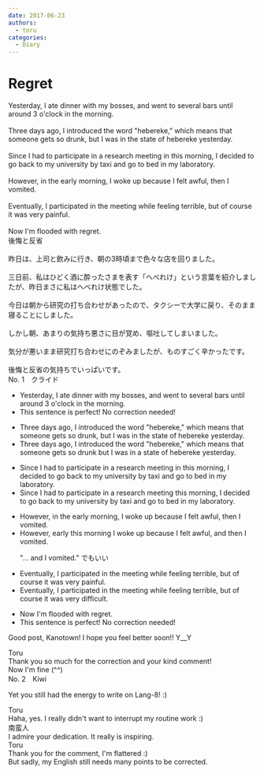 ```yaml
---
date: 2017-06-23
authors:
  - toru
categories:
  - Diary
---
```


<h1 id="subject_show">Regret</h1>
<div class="date" hidden>Jun 23, 2017 19:06</div>
<div id="post"><div id="body_show_ori">
Yesterday, I ate dinner with my bosses, and went to several bars until around 3 o'clock in the morning.<br/><br/>Three days ago, I introduced the word "hebereke," which means that someone gets so drunk, but I was in the state of hebereke yesterday.<br/><br/>Since I had to participate in a research meeting in this morning, I decided to go back to my university by taxi and go to bed in my laboratory.<br/><br/>However, in the early morning, I woke up because I felt awful, then I vomited.<br/><br/>Eventually, I participated in the meeting while feeling terrible, but of course it was very painful.<br/><br/>Now I'm flooded with regret.
</div></div>

<!-- more -->

<div id="post_ja"><div id="body_show_mo">
後悔と反省<br/><br/>昨日は、上司と飲みに行き、朝の3時頃まで色々な店を回りました。<br/><br/>三日前、私はひどく酒に酔ったさまを表す「へべれけ」という言葉を紹介しましたが、昨日まさに私はへべれけ状態でした。<br/><br/>今日は朝から研究の打ち合わせがあったので、タクシーで大学に戻り、そのまま寝ることにしました。<br/><br/>しかし朝、あまりの気持ち悪さに目が覚め、嘔吐してしまいました。<br/><br/>気分が悪いまま研究打ち合わせにのぞみましたが、ものすごく辛かったです。<br/><br/>後悔と反省の気持ちでいっぱいです。
</div></div>
<div id="block"><div class="first_name"> No. 1　<span class="just_name">クライド</span></div><div id="block2">
<ul class="correction_field">
<li class="incorrect">Yesterday, I ate dinner with my bosses, and went to several bars until around 3 o'clock in the morning.</li>
<li class="corrected perfect">This sentence is perfect! No correction needed!</li>
</ul>
<ul class="correction_field">
<li class="incorrect">Three days ago, I introduced the word "hebereke," which means that someone gets so drunk, but I was in the state of hebereke yesterday.</li>
<li class="corrected correct">
Three days ago, I introduced the word "hebereke," which means that someone gets so drunk but I was in <span class="f_blue">a</span> state of hebereke yesterday.
</li>
</ul>
<ul class="correction_field">
<li class="incorrect">Since I had to participate in a research meeting in this morning, I decided to go back to my university by taxi and go to bed in my laboratory.</li>
<li class="corrected correct">
Since I had to participate in a research meeting this morning, I decided to go back to my university by taxi and go to bed in my laboratory.
</li>
</ul>
<ul class="correction_field">
<li class="incorrect">However, in the early morning, I woke up because I felt awful, then I vomited.</li>
<li class="corrected correct">
However, <span class="f_blue">early this morning </span>I woke up because I felt awful, <span class="f_blue">and</span> then I vomited.
<p class="correction_comment">"... and I vomited." でもいい</p>
</li>
</ul>
<ul class="correction_field">
<li class="incorrect">Eventually, I participated in the meeting while feeling terrible, but of course it was very painful.</li>
<li class="corrected correct">
Eventually, I participated in the meeting while feeling terrible, but of course it was very <span class="f_blue">difficult</span>.
</li>
</ul>
<ul class="correction_field">
<li class="incorrect">Now I'm flooded with regret.</li>
<li class="corrected perfect">This sentence is perfect! No correction needed!</li>
</ul>
<p class="comment_small">
 Good post, Kanotown! I hope you feel better soon!! Y__Y
</p>

</div><div class="name"><span class="just_name">Toru</span><br>
Thank you so much for the correction and your kind comment!<br/>Now I'm fine (^^)
</div>
</div>
<div id="block"><div class="first_name"> No. 2　<span class="just_name">Kiwi</span></div><div id="block2">
<p class="comment_small">
 Yet you still had the energy to write on Lang-8! :)
</p>

</div><div class="name"><span class="just_name">Toru</span><br>
Haha, yes. I really didn't want to interrupt my routine work :)
</div>
<div class="name"><span class="just_name">南蛮人</span><br>
I admire your dedication. It really is inspiring.
</div>
<div class="name"><span class="just_name">Toru</span><br>
Thank you for the comment, I'm flattered :)<br/>But sadly, my English still needs many points to be corrected.
</div>
</div>
